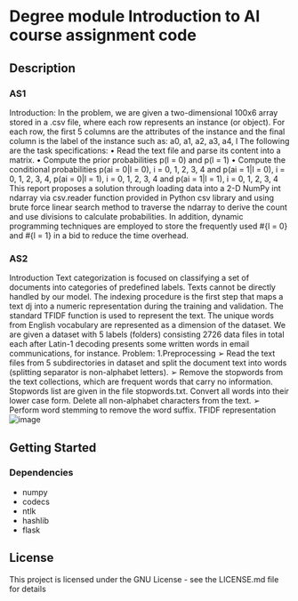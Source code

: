 # Degree module Introduction to AI course assignment code

## Description

### AS1
Introduction:
In the problem, we are given a two-dimensional 100x6 array stored in a .csv 
file, where each row represents an instance (or object). For each row, the 
first 5 columns are the attributes of the instance and the final column is the 
label of the instance such as:
a0, a1, a2, a3, a4, l
The following are the task specifications:
• Read the text file and parse its content into a matrix.
• Compute the prior probabilities p(l = 0) and p(l = 1)
• Compute the conditional probabilities p(ai = 0|l = 0), i = 0, 1, 2, 3, 4 
and p(ai = 1|l = 0), i = 0, 1, 2, 3, 4, p(ai = 0|l = 1), i = 0, 1, 2, 3, 4 and 
p(ai = 1|l = 1), i = 0, 1, 2, 3, 4
This report proposes a solution through loading data into a 2-D NumPy int 
ndarray via csv.reader function provided in Python csv library and using 
brute force linear search method to traverse the ndarray to derive the 
count and use divisions to calculate probabilities. In addition, dynamic 
programming techniques are employed to store the frequently used #{l = 0} 
and #{l = 1} in a bid to reduce the time overhead.

### AS2
Introduction
Text categorization is focused on classifying a set of documents into categories of 
predefined labels. Texts cannot be directly handled by our model. The indexing 
procedure is the first step that maps a text dj into a numeric representation during the 
training and validation. The standard TFIDF function is used to represent the text. The 
unique words from English vocabulary are represented as a dimension of the dataset.
We are given a dataset with 5 labels (folders) consisting 2726 data files in total each after 
Latin-1 decoding presents some written words in email communications, for instance.
Problem:
1.Preprocessing
➢ Read the text files from 5 subdirectories in dataset and split the document text 
into words (splitting separator is non-alphabet letters).
➢ Remove the stopwords from the text collections, which are frequent words that 
carry no information. Stopwords list are given in the file stopwords.txt. Convert all 
words into their lower case form. Delete all non-alphabet characters from the text.
➢ Perform word stemming to remove the word suffix.
TFIDF representation 
![image](https://user-images.githubusercontent.com/53264047/193474428-f04dcf3f-a7e8-4ccc-9784-337ce4aa0b14.png)

## Getting Started

### Dependencies

* numpy
* codecs
* ntlk
* hashlib
* flask

## License

This project is licensed under the GNU License - see the LICENSE.md file for details

